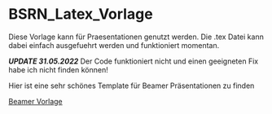 # BSRN_Latex_Vorlage

Diese Vorlage kann für Praesentationen genutzt werden. Die .tex Datei kann dabei einfach ausgefuehrt werden und funktioniert momentan.

***UPDATE 31.05.2022***
Der Code funktioniert nicht und einen geeigneten Fix habe ich nicht finden können!

Hier ist eine sehr schönes Template für Beamer Präsentationen zu finden

[Beamer Vorlage](https://www.latextemplates.com/template/beamer-presentation)

